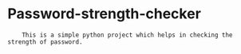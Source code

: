 # Password-strength-checker
        
        This is a simple python project which helps in checking the strength of password.
